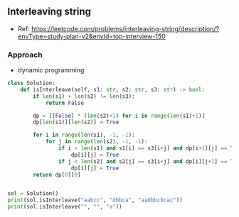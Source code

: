 
## Interleaving string
- Ref: https://leetcode.com/problems/interleaving-string/description/?envType=study-plan-v2&envId=top-interview-150

### Approach
- dynamic programming

```py
class Solution:
    def isInterleave(self, s1: str, s2: str, s3: str) -> bool:
        if len(s1) + len(s2) != len(s3):
            return False

        dp = [[False] * (len(s2)+1) for i in range(len(s1)+1)]
        dp[len(s1)][len(s2)] = True

        for i in range(len(s1), -1, -1):
            for j in range(len(s2), -1, -1):
                if i < len(s1) and s1[i] == s3[i+j] and dp[i+1][j] == True:
                    dp[i][j] = True
                if j < len(s2) and s2[j] == s3[i+j] and dp[i][j+1] == True:
                    dp[i][j] = True
        return dp[0][0]


sol = Solution()
print(sol.isInterleave("aabcc", "dbbca", "aadbbcbcac"))
print(sol.isInterleave("", "", "a"))
```
